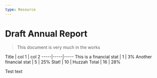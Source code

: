 ```yaml
---
type: Resource
---
```


# Draft Annual Report

> This document is very much in the works

<div data-theme-table="annual-report-table-total">
Title | col 1 | col 2
-----|-----|-----
This is a financial stat | 1 | 3%
Another financial stat | 5 | 25%
Stat! | 10 | Huzzah
Total | 16 | 28%
</div>

Test text
